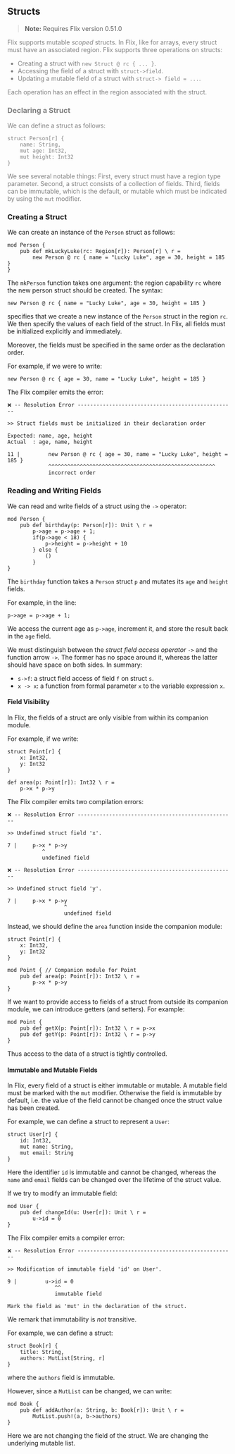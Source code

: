 ## Structs

> **Note:** Requires Flix version 0.51.0

<div style="color:gray">

Flix supports mutable _scoped_ structs. In Flix, like for arrays, every struct
must have an associated region. Flix supports three operations on structs:

- Creating a struct with `new Struct @ rc { ... }`.
- Accessing the field of a struct with `struct->field`.
- Updating a mutable field of a struct with `struct-> field = ...`.

Each operation has an effect in the region associated with the struct.

### Declaring a Struct

We can define a struct as follows:

```flix
struct Person[r] {
    name: String,
    mut age: Int32,
    mut height: Int32
}
```

We see several notable things: First, every struct must have a region type
parameter. Second, a struct consists of a collection of fields. Third, fields
can be immutable, which is the default, or mutable which must be indicated by
using the `mut` modifier. 

</div>

### Creating a Struct

We can create an instance of the `Person` struct as follows:

```flix
mod Person {
    pub def mkLuckyLuke(rc: Region[r]): Person[r] \ r =
        new Person @ rc { name = "Lucky Luke", age = 30, height = 185 }
}
```

The `mkPerson` function takes one argument: the region capability `rc` where the
new person struct should be created. The syntax:

```flix
new Person @ rc { name = "Lucky Luke", age = 30, height = 185 }
```

specifies that we create a new instance of the `Person` struct in the region
`rc`. We then specify the values of each field of the struct. In Flix, all
fields must be initialized explicitly and immediately. 

Moreover, the fields must be specified in the same order as the declaration
order. 

For example, if we were to write:


```flix
new Person @ rc { age = 30, name = "Lucky Luke", height = 185 }
```

The Flix compiler emits the error:

```
❌ -- Resolution Error -------------------------------------------------- 

>> Struct fields must be initialized in their declaration order

Expected: name, age, height
Actual  : age, name, height

11 |         new Person @ rc { age = 30, name = "Lucky Luke", height = 185 }
             ^^^^^^^^^^^^^^^^^^^^^^^^^^^^^^^^^^^^^^^^^^^^^^^^^^^^^
             incorrect order
```

### Reading and Writing Fields

We can read and write fields of a struct using the `->` operator:

```flix
mod Person {
    pub def birthday(p: Person[r]): Unit \ r =
        p->age = p->age + 1;
        if(p->age < 18) {
            p->height = p->height + 10
        } else {
            ()
        }
}
```

The `birthday` function takes a `Person` struct `p` and mutates its `age` and
`height` fields. 

For example, in the line:

```flix
p->age = p->age + 1;
```

We access the current age as `p->age`, increment it, and store the result back
in the `age` field.

We must distinguish between the _struct field access operator_ `->` and the
function arrow ` -> `. The former has no space around it, whereas the latter
should have space on both sides. In summary:

- `s->f`: a struct field access of field `f` on struct `s`.
- `x -> x`: a function from formal parameter `x` to the variable expression `x`.

#### Field Visibility 

In Flix, the fields of a struct are only visible from within its companion
module. 

For example, if we write:

```flix
struct Point[r] {
    x: Int32,
    y: Int32
}

def area(p: Point[r]): Int32 \ r = 
    p->x * p->y
```

The Flix compiler emits two compilation errors:

```
❌ -- Resolution Error -------------------------------------------------- 

>> Undefined struct field 'x'.

7 |     p->x * p->y
           ^
           undefined field

❌ -- Resolution Error -------------------------------------------------- 

>> Undefined struct field 'y'.

7 |     p->x * p->y
                  ^
                  undefined field
```

Instead, we should define the `area` function inside the companion module:

```flix
struct Point[r] {
    x: Int32,
    y: Int32
}

mod Point { // Companion module for Point
    pub def area(p: Point[r]): Int32 \ r = 
        p->x * p->y
}
```

If we want to provide access to fields of a struct from outside its companion
module, we can introduce getters (and setters). For example: 

```flix
mod Point {
    pub def getX(p: Point[r]): Int32 \ r = p->x
    pub def getY(p: Point[r]): Int32 \ r = p->y
}
```

Thus access to the data of a struct is tightly controlled.

#### Immutable and Mutable Fields

In Flix, every field of a struct is either immutable or mutable. A mutable field
must be marked with the `mut` modifier. Otherwise the field is immutable by
default, i.e. the value of the field cannot be changed once the struct value has
been created. 

For example, we can define a struct to represent a `User`:

```flix
struct User[r] {
    id: Int32,
    mut name: String,
    mut email: String
}
```

Here the identifier `id` is immutable and cannot be changed, whereas the `name`
and `email` fields can be changed over the lifetime of the struct value. 

If we try to modify an immutable field:

```flix
mod User {
    pub def changeId(u: User[r]): Unit \ r =
        u->id = 0
}
```

The Flix compiler emits a compiler error:

```
❌ -- Resolution Error -------------------------------------------------- 

>> Modification of immutable field 'id' on User'.

9 |         u->id = 0
               ^^
               immutable field

Mark the field as 'mut' in the declaration of the struct.
```

We remark that immutability is _not_ transitive. 

For example, we can define a struct:

```flix
struct Book[r] {
    title: String,
    authors: MutList[String, r]
}
```

where the `authors` field is immutable. 

However, since a `MutList` can be changed, we can write:

```flix
mod Book {
    pub def addAuthor(a: String, b: Book[r]): Unit \ r =
        MutList.push!(a, b->authors)
}
```

Here we are not changing the field of the struct. We are changing the underlying
mutable list. 
